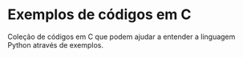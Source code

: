 Exemplos de códigos em C
===

Coleção de códigos em C que podem ajudar a entender a linguagem Python através de exemplos.